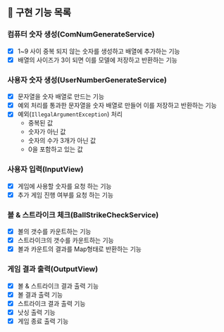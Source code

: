 ## 🚀 구현 기능 목록

### 컴퓨터 숫자 생성(ComNumGenerateService)
+ [X] 1~9 사이 중복 되지 않는 숫자를 생성하고 배열에 추가하는 기능
+ [X] 배열의 사이즈가 3이 되면 이를 모델에 저장하고 반환하는 기능

### 사용자 숫자 생성(UserNumberGenerateService)
+ [X] 문자열을 숫자 배열로 만드는 기능
+ [X] 예외 처리를 통과한 문자열을 숫자 배열로 만들어 이를 저장하고 반환하는 기능
+ [X] 예외(`IllegalArgumentException`) 처리
    + 중복된 값
    + 숫자가 아닌 값
    + 숫자의 수가 3개가 아닌 값
    + 0을 포함하고 있는 값

### 사용자 입력(InputView)
+ [X] 게임에 사용할 숫자를 요청 하는 기능
+ [X] 추가 게임 진행 여부를 요청 하는 기능

### 볼 & 스트라이크 체크(BallStrikeCheckService)
+ [X] 볼의 갯수를 카운트하는 기능
+ [X] 스트라이크의 갯수를 카운트하는 기능
+ [X] 볼과 카운트의 결과를 Map형태로 반환하는 기능

### 게임 결과 출력(OutputView)
+ [X] 볼 & 스트라이크 결과 출력 기능
+ [X] 볼 결과 출력 기능
+ [X] 스트라이크 결과 출력 기능
+ [X] 낫싱 출력 기능
+ [X] 게임 종료 출력 기능

